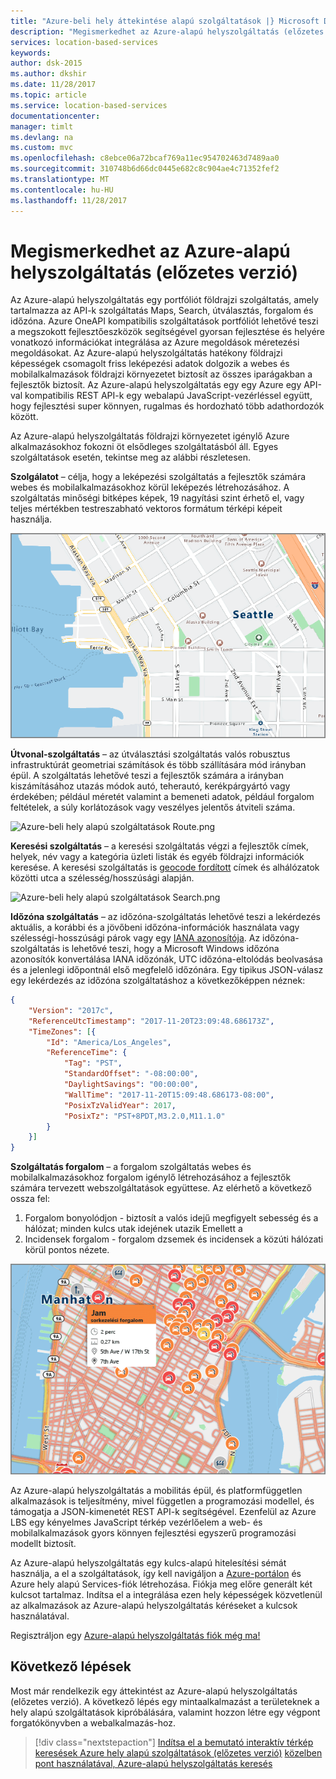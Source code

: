 ```yaml
---
title: "Azure-beli hely áttekintése alapú szolgáltatások |} Microsoft Docs"
description: "Megismerkedhet az Azure-alapú helyszolgáltatás (előzetes verzió)"
services: location-based-services
keywords: 
author: dsk-2015
ms.author: dkshir
ms.date: 11/28/2017
ms.topic: article
ms.service: location-based-services
documentationcenter: 
manager: timlt
ms.devlang: na
ms.custom: mvc
ms.openlocfilehash: c8ebce06a72bcaf769a11ec954702463d7489aa0
ms.sourcegitcommit: 310748b6d66dc0445e682c8c904ae4c71352fef2
ms.translationtype: MT
ms.contentlocale: hu-HU
ms.lasthandoff: 11/28/2017
---
```

# <a name="an-introduction-to-azure-location-based-services-preview"></a>Megismerkedhet az Azure-alapú helyszolgáltatás (előzetes verzió)
Az Azure-alapú helyszolgáltatás egy portfóliót földrajzi szolgáltatás, amely tartalmazza az API-k szolgáltatás Maps, Search, útválasztás, forgalom és időzóna. Azure OneAPI kompatibilis szolgáltatások portfóliót lehetővé teszi a megszokott fejlesztőeszközök segítségével gyorsan fejlesztése és helyére vonatkozó információkat integrálása az Azure megoldások méretezési megoldásokat. Az Azure-alapú helyszolgáltatás hatékony földrajzi képességek csomagolt friss leképezési adatok dolgozik a webes és mobilalkalmazások földrajzi környezetet biztosít az összes iparágakban a fejlesztők biztosít. Az Azure-alapú helyszolgáltatás egy egy Azure egy API-val kompatibilis REST API-k egy webalapú JavaScript-vezérléssel együtt, hogy fejlesztési super könnyen, rugalmas és hordozható több adathordozók között. 

Az Azure-alapú helyszolgáltatás földrajzi környezetet igénylő Azure alkalmazásokhoz fokozni öt elsődleges szolgáltatásból áll. Egyes szolgáltatások esetén, tekintse meg az alábbi részletesen.

**Szolgálatot** – célja, hogy a leképezési szolgáltatás a fejlesztők számára webes és mobilalkalmazásokhoz körül leképezés létrehozásához. A szolgáltatás minőségi bitképes képek, 19 nagyítási szint érhető el, vagy teljes mértékben testreszabható vektoros formátum térképi képeit használja.

![Azure-beli hely alapú szolgáltatások Map.png](media/about-location-based-services/Introduction_Map.png)

**Útvonal-szolgáltatás** – az útválasztási szolgáltatás valós robusztus infrastruktúrát geometriai számítások és több szállítására mód irányban épül. A szolgáltatás lehetővé teszi a fejlesztők számára a irányban kiszámításához utazás módok autó, teherautó, kerékpárgyártó vagy érdekében; például méretét valamint a bemeneti adatok, például forgalom feltételek, a súly korlátozások vagy veszélyes jelentős átviteli száma.

![Azure-beli hely alapú szolgáltatások Route.png](media/about-location-based-services/Introduction_Route.png)

**Keresési szolgáltatás** – a keresési szolgáltatás végzi a fejlesztők címek, helyek, név vagy a kategória üzleti listák és egyéb földrajzi információk keresése. A keresési szolgáltatás is [geocode fordított](https://en.wikipedia.org/wiki/Reverse_geocoding) címek és alhálózatok közötti utca a szélesség/hosszúsági alapján. 

![Azure-beli hely alapú szolgáltatások Search.png](media/about-location-based-services/Introduction_Search.png)

**Időzóna szolgáltatás** – az időzóna-szolgáltatás lehetővé teszi a lekérdezés aktuális, a korábbi és a jövőbeni időzóna-információk használata vagy szélességi-hosszúsági párok vagy egy [IANA azonosítója](http://www.iana.org/). Az időzóna-szolgáltatás is lehetővé teszi, hogy a Microsoft Windows időzóna azonosítók konvertálása IANA időzónák, UTC időzóna-eltolódás beolvasása és a jelenlegi időpontnál első megfelelő időzónára. Egy tipikus JSON-válasz egy lekérdezés az időzóna szolgáltatáshoz a következőképpen néznek:

```JSON
{
    "Version": "2017c",
    "ReferenceUtcTimestamp": "2017-11-20T23:09:48.686173Z",
    "TimeZones": [{
        "Id": "America/Los_Angeles",
        "ReferenceTime": {
            "Tag": "PST",
            "StandardOffset": "-08:00:00",
            "DaylightSavings": "00:00:00",
            "WallTime": "2017-11-20T15:09:48.686173-08:00",
            "PosixTzValidYear": 2017,
            "PosixTz": "PST+8PDT,M3.2.0,M11.1.0"
        }
    }]
}
```

**Szolgáltatás forgalom** – a forgalom szolgáltatás webes és mobilalkalmazásokhoz forgalom igénylő létrehozásához a fejlesztők számára tervezett webszolgáltatások együttese. Az elérhető a következő ossza fel:
1. Forgalom bonyolódjon - biztosít a valós idejű megfigyelt sebesség és a hálózat; minden kulcs utak idejének utazik Emellett a 
2. Incidensek forgalom - forgalom dzsemek és incidensek a közúti hálózati körül pontos nézete.

![Azure-beli hely alapú szolgáltatások forgalmát](media/about-location-based-services/Introduction_Traffic.png)

Az Azure-alapú helyszolgáltatás a mobilitás épül, és platformfüggetlen alkalmazások is teljesítmény, mivel független a programozási modellel, és támogatja a JSON-kimenetét REST API-k segítségével. Ezenfelül az Azure LBS egy kényelmes JavaScript térkép vezérlőelem a web- és mobilalkalmazások gyors könnyen fejlesztési egyszerű programozási modellt biztosít. 

Az Azure-alapú helyszolgáltatás egy kulcs-alapú hitelesítési sémát használja, a el a szolgáltatások, így kell navigáljon a [Azure-portálon](http://portal.azure.com) és Azure hely alapú Services-fiók létrehozása. Fiókja meg előre generált két kulcsot tartalmaz. Indítsa el a integrálása ezen hely képességek közvetlenül az alkalmazások az Azure-alapú helyszolgáltatás kéréseket a kulcsok használatával.

Regisztráljon egy [Azure-alapú helyszolgáltatás fiók még ma!](http://aka.ms/azurelbsportal)

## <a name="next-steps"></a>Következő lépések

Most már rendelkezik egy áttekintést az Azure-alapú helyszolgáltatás (előzetes verzió). A következő lépés egy mintaalkalmazást a területeknek a hely alapú szolgáltatások kipróbálására, valamint hozzon létre egy végpont forgatókönyvben a webalkalmazás-hoz.

> [!div class="nextstepaction"]
> [Indítsa el a bemutató interaktív térkép keresések Azure hely alapú szolgáltatások (előzetes verzió)](quick-demo-map-app.md)
> [közelben pont használatával, Azure-alapú helyszolgáltatás keresés](tutorial-search-location.md)